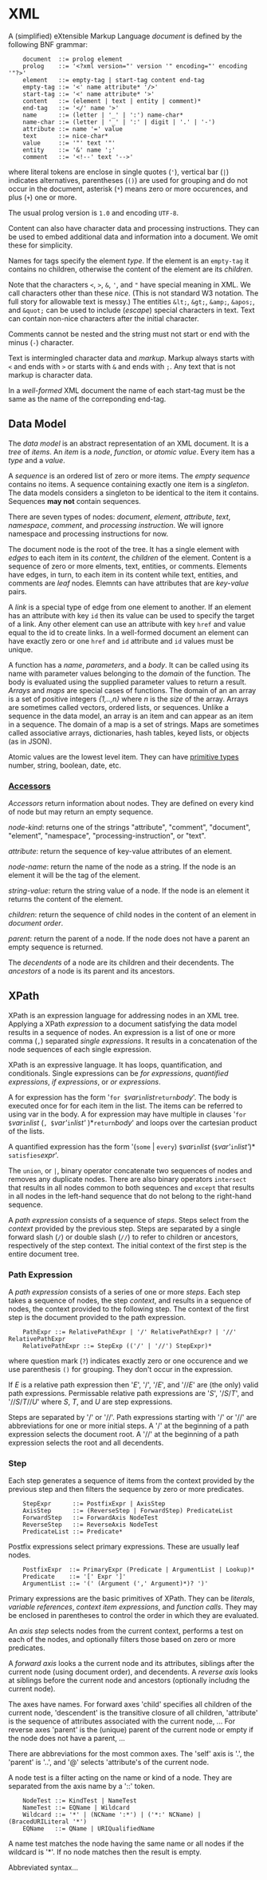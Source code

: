 # XML

A (simplified) eXtensible Markup Language _document_ is defined by the
following BNF grammar:

```
	document  ::= prolog element
	prolog    ::= '<?xml version="' version '" encoding="' encoding '"?>'
	element   ::= empty-tag | start-tag content end-tag
	empty-tag ::= '<' name attribute* '/>'
	start-tag ::= '<' name attribute* '>'
	content   ::= (element | text | entity | comment)*
	end-tag   ::= '</' name '>'
	name      ::= (letter | '_' | ':') name-char*
	name-char ::= (letter | '_' | ':' | digit | '.' | '-')
	attribute ::= name '=' value
	text      ::= nice-char*
	value     ::= '"' text '"'
	entity    ::= '&' name ';'
	comment   ::= '<!--' text '-->'
```
where literal tokens are enclose in single quotes (`'`), vertical bar
(`|`) indicates alternatives, parentheses (`()`) are used for grouping
and do not occur in the document, asterisk (`*`) means zero or more
occurences, and plus (`+`) one or more.

The usual prolog version is `1.0` and encoding `UTF-8`.

Content can also have character data and processing instructions.
They can be used to embed additional data and information into
a document. We omit these for simplicity.

Names for tags specify the element _type_.
If the element is an `empty-tag` it contains no children,
otherwise the content of the element are its _children_.

Note that the characters `<`, `>`, `&`, `'`, and `"` have special
meaning in XML. We call characters other than these _nice_.  (This is
not standard W3 notation. The full story for allowable text is messy.)
The entities `&lt;`, `&gt;`, `&amp;`, `&apos;`, and `&quot;` can be
used to include (_escape_) special characters in text. Text can contain
non-nice characters after the initial character.

Comments cannot be nested and the string must not start or end with the minus (`-`) character.

Text is intermingled character data and _markup_. Markup always starts
with `<` and ends with `>` or starts with `&` and ends with `;`.
Any text that is not markup is character data.

In a _well-formed_ XML document the name of each start-tag must be the same as
the name of the correponding end-tag.

<!--
## Element Content Model

Element content is a list of children of type _choice_ or _sequence_.
A choice has the form `'(' cp ('|' cp)* ')'` and a sequnce has
the form `'(' cp (',' cp)* ')'` where `cp` can be any list
of names, choices, or seqeuences.
-->

## Data Model

The _data model_ is an abstract representation of an XML document.
It is a _tree_ of _items_. An _item_ is a _node_, _function_, or
_atomic value_. Every item has a _type_ and a _value_.

A _sequence_ is an ordered list of zero or more items. The _empty sequence_
contains no items. A sequence containing
exactly one item is a _singleton_. The data models considers a singleton
to be identical to the item it contains. Sequences **may not** contain sequences.

There are seven types of nodes: _document_, _element_, _attribute_,
_text_, _namespace_, _comment_, and _processing instruction_.
We will ignore namespace and processing instructions for now.

The document node is the root of the tree. It has a single element
with _edges_ to each item in its _content_, the _children_ of the element.
Content is a sequence of zero or more elments, text, entities, or comments.
Elements have edges, in turn, to each item in its content while text, entities, and
comments are _leaf_ nodes. Elemnts can have attributes that are _key_-_value_
pairs.

A _link_ is a special type of edge from one element to another.
If an element has an attribute with key `id` then its value can be used to
specify the target of a link. Any other element can use
an attribute with key `href` and value equal to the
id to create links. In a well-formed document an element can have
exactly zero or one `href` and `id` attribute and `id` values must be unique.

A function has a _name_, _parameters_, and a _body_. It can be called using
its name with parameter values belonging to the _domain_ of the function.
The body is evaluated using the supplied parameter values to return a result.
_Arrays_ and _maps_ are special cases
of functions. 
The domain of an an array is a set of positive integers
_{1,..,n}_ where _n_ is the _size_ of the array.
Arrays are sometimes called vectors, ordered lists, or
sequences. Unlike a sequence in the data model, an array is an item and
can appear as an item in a sequence.
The domain of a map is a set of strings.
Maps are sometimes called associative arrays, dictionaries, hash tables,
keyed lists, or objects (as in JSON).

Atomic values are the lowest level item.
They can have [primitive types](https://www.w3.org/TR/xmlschema-2/#built-in-primitive-datatypes)
number, string, boolean, date, etc.


### [Accessors](https://www.w3.org/TR/query-datamodel/#accessors)

_Accessors_ return information about nodes. They are defined on every
kind of node but may return an empty sequence.

_node-kind_: returns one of the strings "attribute", "comment", "document",
"element", "namespace", "processing-instruction", or "text".

_attribute_: return the sequence of key-value attributes of an element.

_node-name_: return the name of the node as a string. If the node is an element it
will be the tag of the element.

_string-value_: return the string value of a node. If the node is an element
it returns the content of the element.

_children_: return the sequence of child nodes in the content of an element
in _document order_.

_parent_: return the parent of a node. If the node does not have a parent
an empty sequence is returned.

The _decendents_ of a node are its children and their decendents.
The _ancestors_ of a node is its parent and its ancestors.


## XPath

XPath is an expression language for addressing nodes in an XML tree.
Applying a XPath _expression_ to a document satisfying the data model results in a sequence of nodes.
An expression is a list of one or more comma (`,`) separated _single expressions_.
It results in a concatenation of the node sequences of each single expression.

XPath is an expressive language. It has loops, quantification, and conditionals.
Single expressions can be _for expressions_, _quantified expressions_, _if expressions_, or _or expressions_.

A for expression has the form '`for $`_var_` in `_list_` return `_body_'.
The body is executed once for for each item in the list. The items can be referred to using
var in the body.  A for expression may have multiple in clauses
'`for $`_var_` in `_list_ (`, $`_var'_` in `_list'_ )*` return `_body_' and loops over
the cartesian product of the lists.

A quantified expression has the form '(`some` | `every`) `$`_var_` in `_list_ (`$`_var'_` in `_list'_)*
` satisfies `_expr_'.

The `union`, or `|`, binary operator concatenate two sequences of nodes and removes any
duplicate nodes. There are also
binary operators `intersect` that results in all nodes common to both sequences and `except`
that results in all nodes in the left-hand sequence that do not belong to the right-hand sequence.

A _path expression_ consists of a sequence of _steps_.
Steps select from the _context_ provided by the previous step.
Steps are separated by a single forward slash (`/`) or double slash (`//`)
to refer to children or ancestors, respectively of the step context.
The initial context of the first step is the entire document tree.

### Path Expression

A _path expression_ consists of a series of one or more _steps_.
Each step takes a sequence of nodes, the step _context_, and results
in a sequence of nodes, the context provided to the following step.
The context of the first step is the document provided to the path expression.

```
	PathExpr ::= RelativePathExpr | '/' RelativePathExpr? | '//' RelativePathExpr
	RelativePathExpr ::= StepExp (('/' | '//') StepExpr)*
```
where question mark (`?`) indicates exactly zero or one occurence and we use
parenthesis `()` for grouping. They don't occur in the expression.

If _E_ is a relative path expression then '_E_', '/',  '/_E_', and '//_E_'
are (the only) valid path expressions. Permissable relative path expressions are
'_S_', '/_S_/_T_', and '//_S_/_T_//_U_' where _S_, _T_, and _U_ are step expressions.

Steps are separated by '/' or '//'.
Path expressions starting with '/' or '//' are abbreviations for one
or more initial steps. A '/' at the beginning of a path expression selects the
document root. A '//' at the beginning of a path
expression selects the root and all decendents.

### Step

Each step generates a sequence of items from the context provided by the
previous step and then filters the sequence by zero or more predicates.

```
	StepExpr      ::= PostfixExpr | AxisStep
	AxisStep      ::= (ReverseStep | ForwardStep) PredicateList
	ForwardStep   ::= ForwardAxis NodeTest
	ReverseStep   ::= ReverseAxis NodeTest
	PredicateList ::= Predicate*
```

Postfix expressions select primary expressions. These are usually leaf nodes.

```
	PostfixExpr  ::= PrimaryExpr (Predicate | ArgumentList | Lookup)*
	Predicate    ::= '[' Expr ']'
	ArgumentList ::= '(' (Argument (',' Argument)*)? ')'
```

Primary expressions are the basic primitives of XPath. They can be
_literals_, _variable references_, _context item expressions_, and _function calls_.
They may be enclosed in parentheses to control the order in which they are evaluated.

An _axis step_ selects nodes from the current context, performs a test on
each of the nodes, and optionally filters those based on zero or more predicates.

A _forward axis_ looks a the current node and its attributes, siblings
after the current node (using document order), and decendents. 
A _reverse axis_ looks at siblings before the current node and ancestors
(optionally includng the current node).

The axes have names. For forward axes 'child' specifies all children of the current node,
'descendent' is the transitive closure of all children, 'attribute' is the sequence
of attributes associated with the current node, ...
For reverse axes 'parent' is the (unique) parent of the current node or empty if
the node does not have a parent, ...

There are abbreviations for the most common axes. The 'self' axis is '.', the
'parent' is '..', and '@' selects 'attribute's of the current node.

A node test is a filter acting on the name or kind of a node. They are separated
from the axis name by a '::' token.
```
	NodeTest ::= KindTest | NameTest
	NameTest ::= EQName | Wildcard
	Wildcard ::= '*' | (NCName ':*') | ('*:' NCName) | (BracedURILiteral '*')
	EQName   ::= QName | URIQualifiedName
```

A name test matches the node having the same name or all nodes if the wildcard is '*'.
If no node matches then the result is empty.


Abbreviated syntax...

